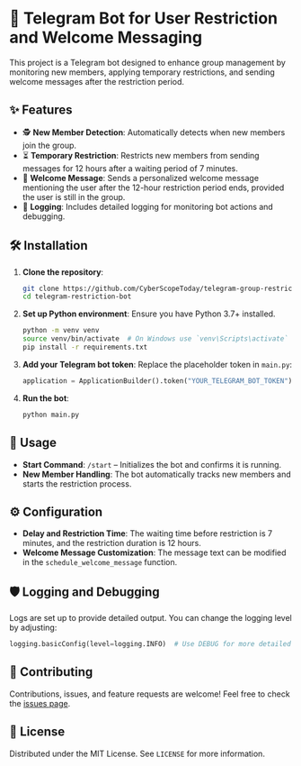 
# 🤖 Telegram Bot for User Restriction and Welcome Messaging

This project is a Telegram bot designed to enhance group management by monitoring new members, applying temporary restrictions, and sending welcome messages after the restriction period.

## ✨ Features

- 🕵️ **New Member Detection**: Automatically detects when new members join the group.
- ⏳ **Temporary Restriction**: Restricts new members from sending messages for 12 hours after a waiting period of 7 minutes.
- 👋 **Welcome Message**: Sends a personalized welcome message mentioning the user after the 12-hour restriction period ends, provided the user is still in the group.
- 📝 **Logging**: Includes detailed logging for monitoring bot actions and debugging.

## 🛠 Installation

1. **Clone the repository**:
   ```bash
   git clone https://github.com/CyberScopeToday/telegram-group-restriction-bot.git
   cd telegram-restriction-bot
   ```

2. **Set up Python environment**:
   Ensure you have Python 3.7+ installed.
   ```bash
   python -m venv venv
   source venv/bin/activate  # On Windows use `venv\Scripts\activate`
   pip install -r requirements.txt
   ```

3. **Add your Telegram bot token**:
   Replace the placeholder token in `main.py`:
   ```python
   application = ApplicationBuilder().token("YOUR_TELEGRAM_BOT_TOKEN").build()
   ```

4. **Run the bot**:
   ```bash
   python main.py
   ```

## 🚀 Usage

- **Start Command**: `/start` – Initializes the bot and confirms it is running.
- **New Member Handling**: The bot automatically tracks new members and starts the restriction process.

## ⚙️ Configuration

- **Delay and Restriction Time**: The waiting time before restriction is 7 minutes, and the restriction duration is 12 hours.
- **Welcome Message Customization**: The message text can be modified in the `schedule_welcome_message` function.

## 🛡 Logging and Debugging

Logs are set up to provide detailed output. You can change the logging level by adjusting:
```python
logging.basicConfig(level=logging.INFO)  # Use DEBUG for more detailed logs
```

## 🤝 Contributing

Contributions, issues, and feature requests are welcome! Feel free to check the [issues page](https://github.com/yourusername/telegram-restriction-bot/issues).

## 📄 License

Distributed under the MIT License. See `LICENSE` for more information.
